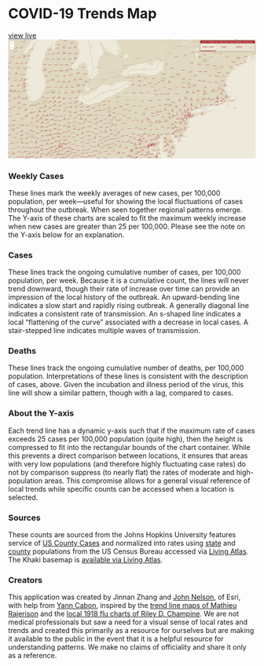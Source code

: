 # COVID-19 Trends Map
[view live](https://livingatlas.arcgis.com/labs/covidtrends/?@=-94.464,40.252,4)
![screenshot](./screenshot.png)

### Weekly Cases
These lines mark the weekly averages of new cases, per 100,000 population, per week—useful for showing the local fluctuations of cases throughout the outbreak. When seen together regional patterns emerge. The Y-axis of these charts are scaled to fit the maximum weekly increase when new cases are greater than 25 per 100,000. Please see the note on the Y-axis below for an explanation.

### Cases
These lines track the ongoing cumulative number of cases, per 100,000 population, per week. Because it is a cumulative count, the lines will never trend downward, though their rate of increase over time can provide an impression of the local history of the outbreak. An upward-bending line indicates a slow start and rapidly rising outbreak. A generally diagonal line indicates a consistent rate of transmission. An s-shaped line indicates a local “flattening of the curve” associated with a decrease in local cases. A stair-stepped line indicates multiple waves of transmission.

### Deaths
These lines track the ongoing cumulative number of deaths, per 100,000 population. Interpretations of these lines is consistent with the description of cases, above. Given the incubation and illness period of the virus, this line will show a similar pattern, though with a lag, compared to cases.

### About the Y-axis
Each trend line has a dynamic y-axis such that if the maximum rate of cases exceeds 25 cases per 100,000 population (quite high), then the height is compressed to fit into the rectangular bounds of the chart container. While this prevents a direct comparison between locations, it ensures that areas with very low populations (and therefore highly fluctuating case rates) do not by comparison suppress (to nearly flat) the rates of moderate and high-population areas. This compromise allows for a general visual reference of local trends while specific counts can be accessed when a location is selected.

### Sources
These counts are sourced from the Johns Hopkins University features service of [US County Cases](https://services9.arcgis.com/6Hv9AANartyT7fJW/ArcGIS/rest/services) and normalized into rates using [state](https://www.arcgis.com/home/item.html?id=99fd67933e754a1181cc755146be21ca) and [county](https://www.arcgis.com/home/item.html?id=7566e0221e5646f99ea249a197116605) populations from the US Census Bureau accessed via [Living Atlas](https://livingatlas.arcgis.com/en/browse/#d=2&q=usa%20population).
The Khaki basemap is [available via Living Atlas](https://livingatlas.arcgis.com/en/browse/#d=2&q=khaki).

### Creators
This application was created by Jinnan Zhang and [John Nelson](https://adventuresinmapping.com/), of Esri, with help from [Yann Cabon](https://github.com/ycabon), inspired by the [trend line maps of Mathieu Rajerison](https://datagistips.hypotheses.org/488) and the [local 1918 flu charts of Riley D. Champine](https://twitter.com/rileydchampine/status/1243552850728411143). We are not medical professionals but saw a need for a visual sense of local rates and trends and created this primarily as a resource for ourselves but are making it available to the public in the event that it is a helpful resource for understanding patterns. We make no claims of officiality and share it only as a reference.
